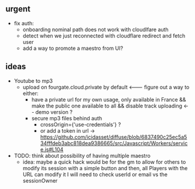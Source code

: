
## urgent
- fix auth:
  - onboarding nominal path does not work with cloudlfare auth
  - detect when we just reconnected with cloudflare redirect and fetch user
  - add a way to promote a maestro from UI?

## ideas
- Youtube to mp3
  - upload on fourgate.cloud.private by default <--- figure out a way to either:
    - have a private url for my own usage, only available in France && make the public one available to all &&
      disable track uploading <-- demo version ?
    - secure mp3 files behind auth
      - crossOrigin={'use-credentials'} ?
      - or add a token in
        url -> https://github.com/icidasset/diffuse/blob/6837490c25ec5a534fffdeb3abc818dea9386665/src/Javascript/Workers/service.js#L104
- TODO: think about possibility of having multiple maestro
  - idea: maybe a quick hack would be for the gm to allow for others to modify its session with a simple button
    and then, all Players with the URL can modify it
    I will need to check userId or email vs the sessionOwner
